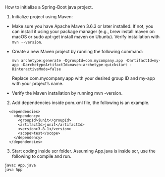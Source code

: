How to initialize a Spring-Boot java project.

1. Initialize project using Maven:

- Make sure you have Apache Maven 3.6.3 or later installed. If not, you can install it using your package manager (e.g., brew install maven on macOS or sudo apt-get install maven on Ubuntu). Verify installation with `mvn --version`.
- Create a new Maven project by running the following command:

  ```
  mvn archetype:generate -DgroupId=com.mycompany.app -DartifactId=my-app -DarchetypeArtifactId=maven-archetype-quickstart -DinteractiveMode=false
  ```

  Replace com.mycompany.app with your desired group ID and my-app with your project’s name.

- Verify the Maven installation by running mvn -version.

2. Add dependencies inside pom.xml file, the following is an example.

```
  <dependencies>
    <dependency>
      <groupId>junit</groupId>
      <artifactId>junit</artifactId>
      <version>3.8.1</version>
      <scope>test</scope>
    </dependency>
  </dependencies>
```

3. Start coding inside scr folder. Assuming App.java is inside scr, use the following to compile and run.

```
javac App.java
java App
```
